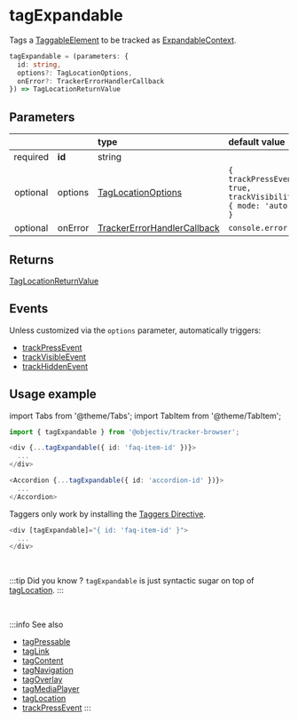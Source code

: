 # tagExpandable

Tags a [TaggableElement](/tracking/api-reference/definitions/TaggableElement.md) to be tracked as [ExpandableContext](/taxonomy/reference/location-contexts/ExpandableContext.md).

```typescript
tagExpandable = (parameters: {
  id: string,
  options?: TagLocationOptions,
  onError?: TrackerErrorHandlerCallback
}) => TagLocationReturnValue
```

## Parameters
|          |         | type                                                                                              | default value
| :-:      | :--     | :--                                                                                               | :--           
| required | **id**  | string                                                                                            |
| optional | options | [TagLocationOptions](/tracking/api-reference/definitions/TagLocationOptions.md)                   | `{ trackPressEvents: true, trackVisibility: { mode: 'auto' } }`
| optional | onError | [TrackerErrorHandlerCallback](/tracking/api-reference/definitions/TrackerErrorHandlerCallback.md) | `console.error`

## Returns
[TagLocationReturnValue](/tracking/api-reference/definitions/TagLocationReturnValue.md)

## Events
Unless customized via the `options` parameter, automatically triggers:

- [trackPressEvent](/tracking/api-reference/eventTrackers/trackPressEvent.md)
- [trackVisibleEvent](/tracking/api-reference/eventTrackers/trackVisibleEvent.md)
- [trackHiddenEvent](/tracking/api-reference/eventTrackers/trackHiddenEvent.md)

## Usage example

import Tabs from '@theme/Tabs';
import TabItem from '@theme/TabItem';

<Tabs>
  <TabItem value="react" label="React" default>

```typescript jsx
import { tagExpandable } from '@objectiv/tracker-browser';
```

```typescript jsx
<div {...tagExpandable({ id: 'faq-item-id' })}>
  ...
</div>
```

```typescript jsx
<Accordion {...tagExpandable({ id: 'accordion-id' })}>
  ...
</Accordion>
```

  </TabItem>
  <TabItem value="angular" label="Angular">

Taggers only work by installing the [Taggers Directive](/tracking/how-to-guides/angular/getting-started.md#optional---configure-taggers-directive).

```typescript jsx
<div [tagExpandable]="{ id: 'faq-item-id' }">
  ...
</div>
```

  </TabItem>
</Tabs>

<br />

:::tip Did you know ?
`tagExpandable` is just syntactic sugar on top of [tagLocation](/tracking/api-reference/locationTaggers/tagLocation.md).
:::

<br />


:::info See also
- [tagPressable](/tracking/api-reference/locationTaggers/tagPressable.md)
- [tagLink](/tracking/api-reference/locationTaggers/tagLink.md)
- [tagContent](/tracking/api-reference/locationTaggers/tagContent.md)
- [tagNavigation](/tracking/api-reference/locationTaggers/tagNavigation.md)
- [tagOverlay](/tracking/api-reference/locationTaggers/tagOverlay.md)
- [tagMediaPlayer](/tracking/api-reference/locationTaggers/tagMediaPlayer.md)
- [tagLocation](/tracking/api-reference/locationTaggers/tagLocation.md)
- [trackPressEvent](/tracking/api-reference/eventTrackers/trackPressEvent.md)
:::
